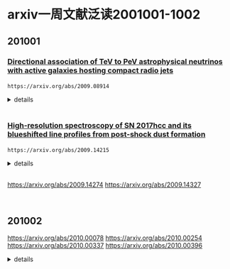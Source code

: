# arxiv一周文献泛读2001001-1002

## 201001

### [Directional association of TeV to PeV astrophysical neutrinos with active galaxies hosting compact radio jets](./2009.08914.pdf)

`https://arxiv.org/abs/2009.08914`

<details>
<summary>details</summary>
Authors: A.V. Plavin (ASC Lebedev, MIPT), Y.Y. Kovalev (ASC Lebedev, MIPT, MPIfR), Y.A. Kovalev (ASC Lebedev), S.V. Troitsky (INR)
Comments: 12 pages, 4 figures; submitted to ApJ

We have shown recently that high-energy neutrinos above 200 TeV detected by IceCube are produced within several parsecs in the central regions of radio-bright active galactic nuclei (AGNs). To independently test this result and to extend the analysis to a wider energy range, we use here public data for all energies from seven years of IceCube observations. The IceCube point-source likelyhood map is analyzed against positions of AGNs from a large complete sample selected by their compact radio flux density. The latter analysis delivers 3.0σ significance with the combined post-trial significance of both studies being 4.1σ. The correlation is driven by a large number of AGNs. Together with fainter but physically similar sources not included in the sample, these radio-bright quasars may explain the entire IceCube astrophysical neutrino flux as derived from muon-track analyses. The neutrinos can be produced in interactions of relativistic protons with X-ray self-Compton photons in parsec-scale AGN jets. 

- 作者在之前( Plavin et al. (2020) )提出IceCube探测到的200TeV以上的高能中微子是在射电明亮的AG中心区域几个pc尺度内产生的。
- 这篇文章使用IceCube最近公布的7年来的数据进一步验证并扩展这个结论。
- 结果证明从TeV 到PeV能段，这个联系均成立。
- 高能靶光子（target photons）是pγ相互作用中产生低能中微子的必要条件，这是agn中产生中微子最可能途径。而在射电明亮的AGN中，这些靶光子可以由X射线自康普顿辐射提供，而这就伴随非热电子在射电波段产生的同步辐射被我们观测到。

</details>

<br />

### [High-resolution spectroscopy of SN 2017hcc and its blueshifted line profiles from post-shock dust formation](./2009.14215.pdf)

`https://arxiv.org/abs/2009.14215`

<details>
<summary>details</summary>

Authors: Nathan Smith, Jennifer E. Andrews
Comments: 21 pages, 16 figures, accepted in MNRAS

SN2017hcc was remarkable for being a nearby and strongly polarized superluminous TypeIIn supernova (SN). We obtained high-resolution echelle spectra that we combine with other spectra to investigate its line profile evolution. All epochs reveal narrow P Cygni components from pre-shock circumstellar material (CSM), indicating an axisymmetric outflow from the progenitor of 40-50 km/s. Intermediate-width and broad components exhibit the classic evolution seen in luminous SNe~IIn: symmetric Lorentzian profiles from pre-shock CSM lines broadened by electron scattering at early times, transitioning at late times to multi-component, irregular profiles coming from the SN ejecta and post-shock shell. As in many SNe~IIn, profiles show a progressively increasing blueshift, with a clear flux deficit in red wings of the intermediate and broad velocity components after day 200. This blueshift develops after the continuum luminosity fades, and in the intermediate-width component, persists at late times even after the SN ejecta fade. In SN2017hcc, the blueshift cannot be explained as occultation by the SN photosphere, pre-shock acceleration of CSM, or a lopsided explosion or CSM. Instead, the blueshift arises from dust formation in the post-shock shell and in the SN ejecta. The effect has a wavelength dependence characteristic of dust, exhibiting an extinction law consistent with large grains. Thus, SN2017hcc experienced post-shock dust formation and had a mildly bipolar CSM shell, similar to SN2010jl. Like other superluminous SNeIIn, the progenitor lost around 10Msun due to extreme eruptive mass loss in the decade before exploding.

- SN 2017hcc 是一颗邻近且高度极化的 IIn型超亮超新星。作者获取了该目标的高分辨率梯度(echelle ？？)光谱，结合其它低分光谱分析了谱线轮廓的演化。
  - 仪器：MIKE,Magellan Inamori Kyocera Echelle, Magellan Telescopes at Las Campanas Observatory in Chile.
  ![obs](./2009.14215_obs.png)
  
- 各时段的光谱都展现出来自激波之前星周介质的P Cygni成分，这表明存在一个轴对称的外流。
  ![fig7](./2009.14215_fig7.png)

- 中等宽度成分和宽成分的谱线演化是比较经典的IIn型SN的演化：来自激波前CSM对称的Lorentzian轮廓发射线被早期电子散射拓宽，在晚期变成来自SN喷流和激波后形成的shell的多成分不规则的轮廓。
  ![fig11](2009.14215_fig11.png)
  

</details>

<br />

https://arxiv.org/abs/2009.14274
https://arxiv.org/abs/2009.14327

<br />

## 201002

https://arxiv.org/abs/2010.00078
https://arxiv.org/abs/2010.00254
https://arxiv.org/abs/2010.00337
https://arxiv.org/abs/2010.00396

<details>
<summary>details</summary>






</details>

<br />